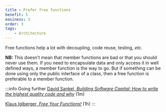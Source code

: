 ```yaml
---
title : Prefer free functions
benefit: 5
easiness: 3
order: 3
tags:
    - Architecture
---
```


Free functions help a lot with decoupling, code reuse, testing, *etc.*

**NB:** This doesn't mean that member functions are bad or that you should never use them. If you need to encapsulate data and only access it in well defined ways, a member function is the way to go. But if something can be done using only the public interface of a class, then a free function is preferable to a member function.

<!-- I don't know how much you are used to Object-Oriented Programming, using classes and methods ; but I know that when I personnaly started learning these topics, I then used them everywhere, every function has to be encapsulated in a class. -->

:::info Going further
[David Sankel, *Building Software Capital: How to write the highest quality code and why*](https://youtu.be/ta3S8CRN2TM?t=2159) (1m)

[Klaus Iglberger, *Free Your Functions!*](https://youtu.be/WLDT1lDOsb4) (1h)
:::